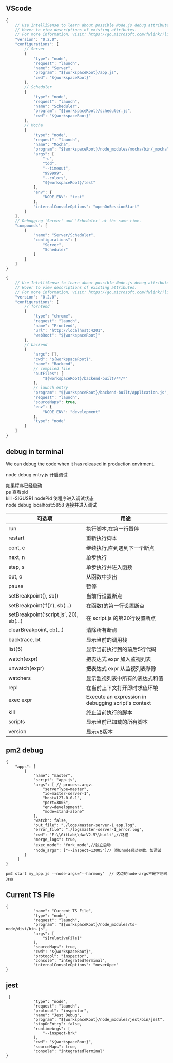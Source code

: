 ## VScode  
  
``` javascript  
{  
    // Use IntelliSense to learn about possible Node.js debug attributes.  
    // Hover to view descriptions of existing attributes.  
    // For more information, visit: https://go.microsoft.com/fwlink/?linkid=830387  
    "version": "0.2.0",  
    "configurations": [  
    	// Server  
        {  
            "type": "node",  
            "request": "launch",  
            "name": "Server",  
            "program": "${workspaceRoot}/app.js",  
            "cwd": "${workspaceRoot}"  
        },  
        // Scheduler  
        {  
            "type": "node",  
            "request": "launch",  
            "name": "Scheduler",  
            "program": "${workspaceRoot}/scheduler.js",  
            "cwd": "${workspaceRoot}"  
        },  
        // Mocha  
        {  
            "type": "node",  
            "request": "launch",  
            "name": "Mocha",  
            "program": "${workspaceRoot}/node_modules/mocha/bin/_mocha",  
            "args": [  
                "-u",  
                "tdd",  
                "--timeout",  
                "999999",  
                "--colors",  
                "${workspaceRoot}/test"  
            ],  
            "env": {  
                "NODE_ENV": "test"  
            },  
            "internalConsoleOptions": "openOnSessionStart"  
        }  
    ],  
    // Debugging 'Server' and 'Scheduler' at the same time.  
    "compounds": [  
        {  
            "name": "Server/Scheduler",  
            "configurations": [  
                "Server",  
                "Scheduler"  
            ]  
        }  
    ]  
}  
```  
``` javascript  
{  
    // Use IntelliSense to learn about possible Node.js debug attributes.  
    // Hover to view descriptions of existing attributes.  
    // For more information, visit: https://go.microsoft.com/fwlink/?linkid=830387  
    "version": "0.2.0",  
    "configurations": [  
    	// forntend  
        {  
            "type": "chrome",  
            "request": "launch",  
            "name": "Frontend",  
            "url": "http://localhost:4201",  
            "webRoot": "${workspaceRoot}"  
        },  
        // backend  
        {  
            "args": [],  
            "cwd": "${workspaceRoot}",  
            "name": "Backend",  
            // compiled file  
            "outFiles": [  
                "${workspaceRoot}/backend-built/**/*"  
            ],  
            // launch entry  
            "program": "${workspaceRoot}/backend-built/Application.js",  
            "request": "launch",  
            "sourceMaps": true,  
            "env": {  
                "NODE_ENV": "development"  
            },  
            "type": "node"  
        }  
    ]  
}  
```  
## debug in terminal  
We can debug the code when it has released in production envirment.  
  
node debug entry.js 开启调试  
  
如果程序已经启动   
ps 查看pid  
kill -SIGUSR1 nodePid 使程序进入调试状态  
node debug localhost:5858 连接并进入调试  
  
可选项   | 用途  
----    | ---  
run	    | 执行脚本,在第一行暂停  
restart	| 重新执行脚本  
cont, c	| 继续执行,直到遇到下一个断点  
next, n	| 单步执行  
step, s	| 单步执行并进入函数  
out, o	| 从函数中步出  
pause	|  暂停  
setBreakpoint(), sb()                   | 当前行设置断点  
setBreakpoint(‘f()’), sb(...)           | 在函数f的第一行设置断点  
setBreakpoint(‘script.js’, 20), sb(...)	| 在 script.js 的第20行设置断点  
clearBreakpoint, cb(...)                | 清除所有断点  
backtrace, bt       | 显示当前的调用栈  
list(5)	            | 显示当前执行到的前后5行代码  
watch(expr)         | 把表达式 expr 加入监视列表  
unwatch(expr)       | 把表达式 expr 从监视列表移除  
watchers            | 显示监视列表中所有的表达式和值  
repl                | 在当前上下文打开即时求值环境  
exec expr           | Execute an expression in debugging script's context  
kill                | 终止当前执行的脚本  
scripts         	| 显示当前已加载的所有脚本  
version	            | 显示v8版本  
## pm2 debug  
```  
{  
    "apps": [  
        {  
            "name": "master",  
            "script": "app.js",   
            "args": [ // process.argv.  
                "serverType=master",  
                "id=master-server-1",  
                "host=127.0.0.1",  
                "port=3005",  
                "env=development",  
                "mode=stand-alone"  
            ],  
            "watch": false,  
            "out_file": "./logs/master-server-1_app.log",  
            "error_file": "./logsmaster-server-1_error.log",  
            "cwd": "E:\\GitLab\\dwcV2.5\\built",//路径  
            "merge_logs": true,  
            "exec_mode": "fork_mode",//独立启动  
            "node_args": ["--inspect=13005"]// 添加node启动参数，如调试  
        }  
     ]  
}  
  
pm2 start my_app.js --node-args="--harmony"  // 这边的node-args不是下划线注意  
```  
## Current TS File  
```  
{  
            "name": "Current TS File",  
            "type": "node",  
            "request": "launch",  
            "program": "${workspaceRoot}/node_modules/ts-node/dist/bin.js",  
            "args": [  
                "${relativeFile}"  
            ],  
            "sourceMaps": true,  
            "cwd": "${workspaceRoot}",  
            "protocol": "inspector",  
            "console": "integratedTerminal",  
            "internalConsoleOptions": "neverOpen"  
}  
```  
## jest  
```  
 {  
            "type": "node",  
            "request": "launch",  
            "protocol": "inspector",  
            "name": "Jest Debug",  
            "program": "${workspaceRoot}/node_modules/jest/bin/jest",  
            "stopOnEntry": false,  
            "runtimeArgs": [  
                "--inspect-brk"  
            ],  
            "cwd": "${workspaceRoot}",  
            "sourceMaps": true,  
            "console": "integratedTerminal"  
}  
```  